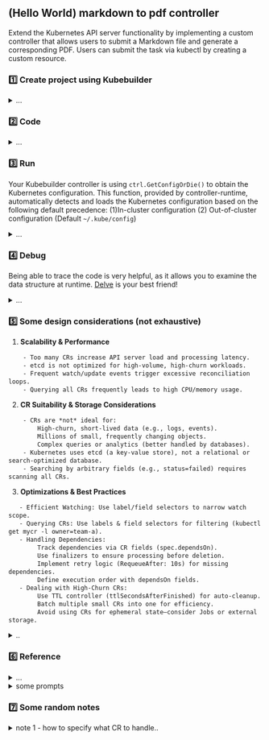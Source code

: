 ## (Hello World) markdown to pdf controller

Extend the Kubernetes API server functionality by implementing a custom controller that allows users to submit a Markdown file and generate a corresponding PDF. Users can submit the task via kubectl by creating a custom resource.

### 1️⃣ Create project using Kubebuilder

<details><summary>...</summary>

```
mkdir -p ~/projects/pdfdocument
cd ~/projects/pdfdocument

kubebuilder init --domain example.com --repo example.com/pdfdocument
kubebuilder create api --group tools --version v1 --kind PdfDocument
```

</details>

### 2️⃣ Code

<details><summary>...</summary>

🅰️ modify the data structure (schema)

`// api/v1/pdfdocument_types.go`

```
        DocumentName string `json:"documentName,omitempty"`
        Text         string `json:"text,omitempty"`
```

`// internal/controller/pdfdocument_controller.go`

```
import (
	"context"
	"encoding/base64"
	"fmt"

	batchv1 "k8s.io/api/batch/v1"
	corev1 "k8s.io/api/core/v1"                   // For PodTemplateSpec and PodSpec
	metav1 "k8s.io/apimachinery/pkg/apis/meta/v1" // For ObjectMeta
	"k8s.io/apimachinery/pkg/runtime"
	ctrl "sigs.k8s.io/controller-runtime"
	"sigs.k8s.io/controller-runtime/pkg/client"
	"sigs.k8s.io/controller-runtime/pkg/log"

	// toolsv1 "example.com/pdfdocument/api/v1"
)
```

🅱️ Reconcile

```
func (r *PdfDocumentReconciler) Reconcile(ctx context.Context, req ctrl.Request) (ctrl.Result, error) {
	log := log.FromContext(ctx)

	var pdfDoc toolsv1.PdfDocument
	if err := r.Get(ctx, req.NamespacedName, &pdfDoc); err != nil {
		log.Error(err, "unable to fetch PdfDocument")
		return ctrl.Result{}, client.IgnoreNotFound(err)
	}

	jobspec, err := r.createJob(pdfDoc)
	if err != nil {
		log.Error(err, "unable to create Job")
		return ctrl.Result{}, client.IgnoreNotFound(err)
	}

	if err := r.Create(ctx, &jobspec); err != nil {
		log.Error(err, "unable to create Job")
	}

	return ctrl.Result{}, nil
}
```

```
func (r *PdfDocumentReconciler) createJob(pdfDoc toolsv1.PdfDocument) (batchv1.Job, error) {
	image := "knsit/pandoc"
	base64text := base64.StdEncoding.EncodeToString([]byte(pdfDoc.Spec.Text))

	// Create a new Job
	job := batchv1.Job{
		TypeMeta: metav1.TypeMeta{APIVersion: batchv1.SchemeGroupVersion.String(), Kind: "Job"},
		ObjectMeta: metav1.ObjectMeta{
			Name:      pdfDoc.Name + "-job",
			Namespace: pdfDoc.Namespace,
		},
		Spec: batchv1.JobSpec{
			Template: corev1.PodTemplateSpec{
				Spec: corev1.PodSpec{
					InitContainers: []corev1.Container{
						{
							Name:    "store-to-md",
							Image:   "alpine",
							Command: []string{"/bin/sh"},
							Args:    []string{"-c", fmt.Sprintf("echo %s | base64 -d >> /data/text.md", base64text)},
							VolumeMounts: []corev1.VolumeMount{
								{
									Name:      "data-volume",
									MountPath: "/data",
								},
							},
						},
						{
							Name:    "convert-to-pdf",
							Image:   image,
							Command: []string{"sh", "-c"},
							Args:    []string{"-c", fmt.Sprintf("pandoc -s -o /data/%s.pdf /data/text.md", pdfDoc.Spec.DocumentName)},
							VolumeMounts: []corev1.VolumeMount{
								{
									Name:      "data-volume",
									MountPath: "/data",
								},
							},
						},
					},
					Containers: []corev1.Container{
						{
							Name:    "main",
							Image:   "alpine",
							Command: []string{"sh", "-c", "sleep 3600"},
							VolumeMounts: []corev1.VolumeMount{
								{
									Name:      "data-volume",
									MountPath: "/data",
								},
							},
						},
					},
					Volumes: []corev1.Volume{
						{
							Name: "data-volume",
							VolumeSource: corev1.VolumeSource{
								EmptyDir: &corev1.EmptyDirVolumeSource{},
							},
						},
					},
					RestartPolicy: corev1.RestartPolicyNever,
				},
			},
		},
	}

	return job, nil
}
```

</details>

### 3️⃣ Run

Your Kubebuilder controller is using `ctrl.GetConfigOrDie()` to obtain the Kubernetes configuration. This function, provided by controller-runtime, automatically detects and loads the Kubernetes configuration based on the following default precedence: (1)In-cluster configuration (2) Out-of-cluster configuration (Default `~/.kube/config`)

<details><summary>...</summary>

Create CRD (just like product installation)

```
# CRD yaml
laborant@dev-machine:~/projects/pdfdocument$ vim ./config/crd/bases/tools.example.com_pdfdocuments.yaml

# create CRD
laborant@dev-machine:~/projects/pdfdocument$ kubectl apply -f ./config/crd/bases/tools.example.com_pdfdocuments.yaml
customresourcedefinition.apiextensions.k8s.io/pdfdocuments.tools.example.com created

# view CRD
laborant@dev-machine:~/projects/pdfdocument$ kubectl get crds
NAME                                         CREATED AT
pdfdocuments.tools.example.com               2025-03-08T07:05:12Z

# view CRD definition
laborant@dev-machine:~/projects/pdfdocument$ kubectl get crd pdfdocuments.tools.example.com -oyaml

# view CR
laborant@dev-machine:~/projects/pdfdocument$ kubectl get pdfdocuments.tools.example.com
No resources found in default namespace.
```

Run it...

```
laborant@dev-machine:~/projects/pdfdocument$ make run
/home/laborant/projects/pdfdocument/bin/controller-gen rbac:roleName=manager-role crd webhook paths="./..." output:crd:artifacts:config=config/crd/bases
/home/laborant/projects/pdfdocument/bin/controller-gen object:headerFile="hack/boilerplate.go.txt" paths="./..."
go fmt ./...
go vet ./...
go run ./cmd/main.go

```

Create CR (just like user submit request)

```
// cr.yaml
apiVersion: tools.example.com/v1
kind: PdfDocument
metadata:
  name: sample-document
  namespace: default
spec:
  documentName: my-document
  text: |
    ### My document
    Hello **world** !
```

Copy PDF out

```
# check the pod
laborant@dev-machine:~/projects/pdfdocument$ kubectl get pods --watch
NAME                        READY   STATUS    RESTARTS   AGE
sample-document-job-nhqcj   1/1     Running   0          28m

# step - 1
laborant@dev-machine:~$  kubectl cp sample-document-job-nhqcj:/data/my-document.pdf ${PWD}/my-document.pdf
Defaulted container "main" out of: main, store-to-md (init), convert-to-pdf (init)
tar: removing leading '/' from member names

laborant@dev-machine:~$ ls -l *.pdf
-rw-rw-r-- 1 laborant laborant 46532 Mar  8 06:26 my-document.pdf
laborant@dev-machine:~$

# step - 2
# exit to WSL
cd /mnt/c/demo

# get playground id
labctl playground list

jeff@SUSE-387793:/mnt/c/demo ()$ labctl cp 67cbbe726a18929a7ce141ec:~/my-document.pdf .
Warning: Permanently added '[127.0.0.1]:45386' (ED25519) to the list of known hosts.
Done!

```

<p align="center">
  <img src="./materils/md2pdf2.png" width="70%">
</p>

</details>

### 4️⃣ Debug

Being able to trace the code is very helpful, as it allows you to examine the data structure at runtime. [Delve](https://github.com/go-delve/delve) is your best friend!

<details><summary>...</summary>

**cleanup previous remains..**

```
# cleanup pod
kubectl delete job sample-document-job

# delete CRD
laborant@dev-machine:~/projects/pdfdocument$ kubectl delete -f ./config/crd/bases/tools.example.com_pdfdocuments.yaml

# create CRD
laborant@dev-machine:~/projects/pdfdocument$ kubectl apply -f ./config/crd/bases/tools.example.com_pdfdocuments.yaml

```

**start controller via delve debugger**

```
// start via delve debugger
laborant@dev-machine:~/projects/pdfdocument/bin$ dlv exec manager
Type 'help' for list of commands.
(dlv)


(dlv) funcs Reconcile
....
example.com/pdfdocument/internal/controller.(*PdfDocumentReconciler).Reconcile

// set breakpoint on Reconcile()
(dlv)  b example.com/pdfdocument/internal/controller.(*PdfDocumentReconciler).Reconcile

// continue
(dlv) c

// 👉 kubectl apply -f cr.yaml

// (breakpoint hit)
(dlv) p pdfDoc.Spec
example.com/pdfdocument/api/v1.PdfDocumentSpec {
        DocumentName: "my-document",
        Text: "### My document\nHello **world** !\n",}
```

Change buld option if necessary, add `-gcflags=all="-N -l"`

```
// Makefile
.PHONY: build
  1 build: manifests generate fmt vet ## Build manager binary.
	go build -gcflags=all="-N -l" -o bin/manager cmd/main.go

	go build -o bin/manager cmd/main.go			(was)
```

</details>

### 5️⃣ Some design considerations (not exhaustive)

1. **Scalability & Performance**

```
	- Too many CRs increase API server load and processing latency.
	- etcd is not optimized for high-volume, high-churn workloads.
	- Frequent watch/update events trigger excessive reconciliation loops.
	- Querying all CRs frequently leads to high CPU/memory usage.
```

2. **CR Suitability & Storage Considerations**

```
	- CRs are *not* ideal for:
		High-churn, short-lived data (e.g., logs, events).
		Millions of small, frequently changing objects.
		Complex queries or analytics (better handled by databases).
	- Kubernetes uses etcd (a key-value store), not a relational or search-optimized database.
	- Searching by arbitrary fields (e.g., status=failed) requires scanning all CRs.
```

3. **Optimizations & Best Practices**

```
   - Efficient Watching: Use label/field selectors to narrow watch scope.
   - Querying CRs: Use labels & field selectors for filtering (kubectl get mycr -l owner=team-a).
   - Handling Dependencies:
		Track dependencies via CR fields (spec.dependsOn).
		Use finalizers to ensure processing before deletion.
		Implement retry logic (RequeueAfter: 10s) for missing dependencies.
		Define execution order with dependsOn fields.
   - Dealing with High-Churn CRs:
		Use TTL controller (ttlSecondsAfterFinished) for auto-cleanup.
		Batch multiple small CRs into one for efficiency.
		Avoid using CRs for ephemeral state—consider Jobs or external storage.
```

<details><summary>..</summary>

```
-- scalability concerns arise when the number grows too large
-- Kubernetes stores all CRs in etcd, which is not optimized for high-volume, high-churn workloads.
-- The more CRs, the more pressure on the API server, making it slower for all users.
-- The custom controller will receive many watch/update events, causing increased reconciliation loops.
-- Processing thousands or millions of CRs can lead to high processing latency.
-- Efficient Watch Mechanisms. Instead of watching all CRs globally, narrow the watch scope based on labels/selectors.
-- Cases probably not suitable for CR
	If you need to store high-churn, short-lived data (e.g., logs, events, temporary states).
	If your use case involves millions of small objects that frequently change.
	If queries require complex searches or analytics (better handled by databases).

-- Querying all CRs frequently can cause high CPU and memory usage, affecting cluster performance.
-- Kubernetes uses etcd, which is a key-value store, not a relational or search-optimized database.
-- Searching CRs by arbitrary fields (e.g., "find all CRs where status=failed") requires scanning all CRs, making it slow.
-- CRs are NOT optimized for queries (Kubernetes API lacks advanced filtering).
-- Use Labels & Field Selectors for basic filtering (kubectl get mycr -l owner=team-a).
-- Track dependencies via CR fields (e.g., spec.dependsOn).
-- Use finalizers to ensure a CR is fully processed before deletion.
-- Implement retry logic (return ctrl.Result{RequeueAfter: 10 \* time.Second}, nil) to handle missing dependencies.
-- Define execution order using dependsOn fields in CRs
-- Dealing with High-Churn CRs (Frequent Creation/Deletion)
	Use TTL Controller (ttlSecondsAfterFinished) for auto-cleanup.
	Aggregate multiple small CRs into one batch CR (process them together).
	Avoid using CRs for ephemeral state (consider using Jobs or external storage).

When designing a CRD-based solution, think about:
	✅ Performance → Minimize etcd impact & optimize controller logic.
	✅ Scalability → Use informers, batch processing, and indexing.
	✅ Searchability → Consider external databases if complex queries are needed.
	✅ Reliability → Handle dependencies, failures, and retries properly.
	✅ Security → Use RBAC, webhooks, and limit permissions.

```

```

#prompt
we can use kubectl to get events, how does this works in custom controller? In my controller code, how to leverage this mechanism to report error.

How Events Work in Kubernetes:
Events are namespaced objects that are associated with a specific Kubernetes object (such as a Pod, CR, or Deployment).
Events are stored in etcd and are available through the Kubernetes API.
You can retrieve events with kubectl get events and filter them based on object names, namespaces, or event types (e.g., Warning or Normal).

```

</details>

### 6️⃣ Reference

<details><summary>...</summary>

[Writing Kubernetes Controllers](https://www.youtube.com/watch?v=q7b23612pSc)

<p align="center">
  <img src="./materils/md2pdf1.png" width="70%">
</p>

</details>

<details><summary>some prompts</summary>

**boilerplate code for Reconcile()**

```

in k8s with kubebuilder, give me a boilerplate code for Reconcile() that
I can reuse in my custom controller. This boilerplate code should handle all common scenarios.
Summarize all the practices. Add code comment.

```

**concept explain**

```

in k8s kubebuilder, explain the concept of "finalizer"

in k8s kubebuilder, explain how to handle conflict when doing CR management

in k8s kubebuilder, explain how to do Status update in Reconcile()

```

**learn from existing k8s code**

```

in k8s custom controller development, show me how Reconcile() works in Deployment controller.
Give me simplified code with comment. Show me the exact source code location.

in k8s custom controller development, show me how Reconcile() works in Deployment controller.
give me detailed breakdown of the actual Kubernetes source

```

</details>

### 7️⃣ Some random notes

<details><summary>note 1 - how to specify what CR to handle..</summary>

```
🟢 Using Predicate Functions
Predicate functions allow you to filter events before they reach your reconciler. You can define a predicate to watch only specific changes (e.g., status changes, specific labels, or annotations).

// SetupWithManager sets up the controller with the Manager.
func (r *PdfDocumentReconciler) SetupWithManager(mgr ctrl.Manager) error {
        return ctrl.NewControllerManagedBy(mgr).
                For(&toolsv1.PdfDocument{}).
                Named("pdfdocument").
                Complete(r)
}

Other options like using Field Indexing for Efficient Filtering
Watching Related Resources with Filtering

import "sigs.k8s.io/controller-runtime/pkg/handler"

func (r *MyCustomReconciler) SetupWithManager(mgr ctrl.Manager) error {
    return ctrl.NewControllerManagedBy(mgr).
        For(&myv1alpha1.MyCustomResource{}).
        Watches(
            &source.Kind{Type: &corev1.ConfigMap{}},
            &handler.EnqueueRequestsFromMapFunc{
                ToRequests: handler.MapFunc(func(obj client.Object) []reconcile.Request {
                    cm := obj.(*corev1.ConfigMap)
                    return []reconcile.Request{
                        {NamespacedName: types.NamespacedName{Name: cm.Labels["my-custom-resource"], Namespace: cm.Namespace}},
                    }
                }),
            },
        ).
        Complete(r)
}

```

</details>
